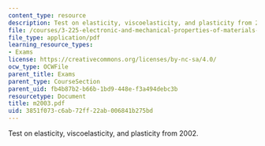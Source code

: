 ```yaml
---
content_type: resource
description: Test on elasticity, viscoelasticity, and plasticity from 2002.
file: /courses/3-225-electronic-and-mechanical-properties-of-materials-fall-2007/3851f073c6ab72ff22ab006841b275bd_m2003.pdf
file_type: application/pdf
learning_resource_types:
- Exams
license: https://creativecommons.org/licenses/by-nc-sa/4.0/
ocw_type: OCWFile
parent_title: Exams
parent_type: CourseSection
parent_uid: fb4b87b2-b66b-1bd9-448e-f3a494debc3b
resourcetype: Document
title: m2003.pdf
uid: 3851f073-c6ab-72ff-22ab-006841b275bd
---
```

Test on elasticity, viscoelasticity, and plasticity from 2002.